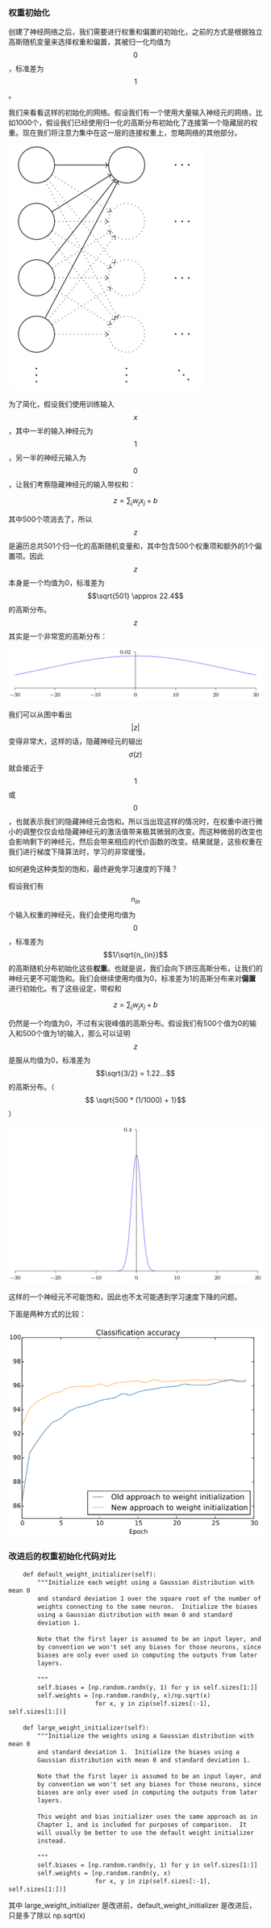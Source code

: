 ### 权重初始化

创建了神经网络之后，我们需要进行权重和偏置的初始化，之前的方式是根据独立高斯随机变量来选择权重和偏置，其被归一化均值为$$0$$，标准差为$$1$$。

我们来看看这样的初始化的网络。假设我们有一个使用大量输入神经元的网络，比如1000个，假设我们已经使用归一化的高斯分布初始化了连接第一个隐藏层的权重。现在我们将注意力集中在这一层的连接权重上，忽略网络的其他部分。

![](/assets/nn-initial-weight.png)

为了简化，假设我们使用训练输入$$x$$，其中一半的输入神经元为$$1$$，另一半的神经元输入为$$0$$，让我们考察隐藏神经元的输入带权和：


$$
z=\displaystyle\sum_{j} w_j x_j +b
$$


其中500个项消去了，所以$$z$$是遍历总共501个归一化的高斯随机变量和，其中包含500个权重项和额外的1个偏置项。因此$$z$$本身是一个均值为0，标准差为$$\sqrt{501} \approx 22.4$$的高斯分布。$$z$$其实是一个非常宽的高斯分布：

![](/assets/nn-initial-weight-z.png)

我们可以从图中看出$$|z|$$变得非常大，这样的话，隐藏神经元的输出$$\sigma(z)$$就会接近于$$1$$或$$0$$，也就表示我们的隐藏神经元会饱和。所以当出现这样的情况时，在权重中进行微小的调整仅仅会给隐藏神经元的激活值带来极其微弱的改变。而这种微弱的改变也会影响剩下的神经元，然后会带来相应的代价函数的改变。结果就是，这些权重在我们进行梯度下降算法时，学习的非常缓慢。

如何避免这种类型的饱和，最终避免学习速度的下降？

假设我们有$$n_{in}$$个输入权重的神经元，我们会使用均值为$$0$$，标准差为$$1/\sqrt{n_{in}}$$的高斯随机分布初始化这些**权重**。也就是说，我们会向下挤压高斯分布，让我们的神经元更不可能饱和。我们会继续使用均值为0，标准差为1的高斯分布来对**偏置**进行初始化。有了这些设定，带权和


$$
z=\displaystyle\sum_{j} w_j x_j +b
$$


仍然是一个均值为0，不过有尖锐峰值的高斯分布。假设我们有500个值为0的输入和500个值为1的输入，那么可以证明$$z$$是服从均值为0，标准差为$$\sqrt{3/2} = 1.22...$$的高斯分布。（$$ \sqrt{500 * (1/1000)  + 1}$$）

![](/assets/nn-initial-weight-z2.png)

这样的一个神经元不可能饱和，因此也不太可能遇到学习速度下降的问题。

下面是两种方式的比较：

![](/assets/nn-initial-weight-compare.png)

### 

### 改进后的权重初始化代码对比

```
    def default_weight_initializer(self):
        """Initialize each weight using a Gaussian distribution with mean 0
        and standard deviation 1 over the square root of the number of
        weights connecting to the same neuron.  Initialize the biases
        using a Gaussian distribution with mean 0 and standard
        deviation 1.

        Note that the first layer is assumed to be an input layer, and
        by convention we won't set any biases for those neurons, since
        biases are only ever used in computing the outputs from later
        layers.

        """
        self.biases = [np.random.randn(y, 1) for y in self.sizes[1:]]
        self.weights = [np.random.randn(y, x)/np.sqrt(x)
                        for x, y in zip(self.sizes[:-1], self.sizes[1:])]

    def large_weight_initializer(self):
        """Initialize the weights using a Gaussian distribution with mean 0
        and standard deviation 1.  Initialize the biases using a
        Gaussian distribution with mean 0 and standard deviation 1.

        Note that the first layer is assumed to be an input layer, and
        by convention we won't set any biases for those neurons, since
        biases are only ever used in computing the outputs from later
        layers.

        This weight and bias initializer uses the same approach as in
        Chapter 1, and is included for purposes of comparison.  It
        will usually be better to use the default weight initializer
        instead.

        """
        self.biases = [np.random.randn(y, 1) for y in self.sizes[1:]]
        self.weights = [np.random.randn(y, x)
                        for x, y in zip(self.sizes[:-1], self.sizes[1:])]
```

其中 large\_weight\_initializer 是改进前，default\_weight\_initializer 是改进后，只是多了除以 np.sqrt\(x\)

